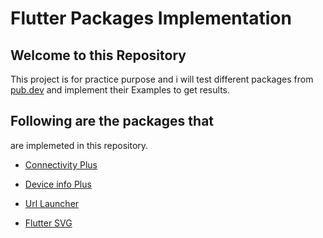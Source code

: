 # Flutter Packages Implementation



## Welcome to this Repository

This project is for practice purpose and i will test different packages from [pub.dev](https://pub.dev) and implement their Examples to get results.

## Following are the packages that
 are implemeted in this repository.

- [Connectivity Plus](https://github.com/itxmubi/Flutter-Packages-Implementation/tree/main/lib/Connectivity%20Plus)

- [Device info Plus](https://github.com/itxmubi/Flutter-Packages-Implementation/tree/main/lib/Device%20Info%20Plus)

- [Url Launcher](https://github.com/itxmubi/Flutter-Packages-Implementation/tree/main/lib/Url%20Launcher)

- [Flutter SVG](https://github.com/itxmubi/Flutter-Packages-Implementation/tree/main/lib/Flutter%20Svg)

